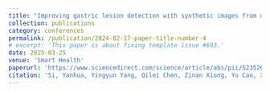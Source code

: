 ```yaml
---
title: "Improving gastric lesion detection with synthetic images from diffusion models"
collection: publications
category: conferences
permalink: /publication/2024-02-17-paper-title-number-4
# excerpt: 'This paper is about fixing template issue #693.'
date: 2025-03-25
venue: 'Smart Health'
paperurl: 'https://www.sciencedirect.com/science/article/abs/pii/S2352648325000303'
citation: 'Si, Yanhua, Yingyun Yang, Qilei Chen, Zinan Xiong, Yu Cao, Xinwen Fu, Benyuan Liu, and Aiming Yang. "Improving gastric lesion detection with synthetic images from diffusion models." Smart Health (2025): 100569.'
---
```

